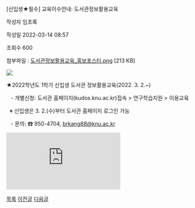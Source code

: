 
[신입생★필수] 교육이수안내: 도서관정보활용교육





작성자
임초록


작성일
2022-03-14 08:57


조회수
600


첨부파일 : [도서관정보활용교육\_홍보포스터.png](https://computer.knu.ac.kr/pack/bbs/down.php?f_name=Q0dUVllEWFdfVHhLdxQZblNKQg==&o_name=도서관정보활용교육_홍보포스터.png&tbl=Site_BBS_25) [213 KB]


![](/pack/bbs/uploads/Site_BBS_25/120220314085708.png)  
  
﻿﻿﻿﻿﻿﻿★2022학년도 1학기 신입생 도서관 정보활용교육(2022. 3. 2.~)  


   - 개별신청: 도서관 홈페이지(kudos.knu.ac.kr)접속 > 연구학습지원 > 이용교육

  ※ 신입생은 3. 2.(수)부터 도서관 홈페이지 로그인 가능

   - 문의: ☎ 950-4704, brkang88@knu.ac.kr﻿

  


![](https://cse.knu.ac.krhttps://computer.knu.ac.kr/pack/bbs/down.php?f_name=Q0dUVllEWFdfVHhLdxQZblNKQg==&o_name=%EB%8F%84%EC%84%9C%EA%B4%80%EC%A0%95%EB%B3%B4%ED%99%9C%EC%9A%A9%EA%B5%90%EC%9C%A1_%ED%99%8D%EB%B3%B4%ED%8F%AC%EC%8A%A4%ED%84%B0.png&tbl=Site_BBS_25)  


  








[목록](https://computer.knu.ac.kr/06_sub/02_sub.html?key=&keyfield=&category=&page=1&bbs_code=Site_BBS_25)
[이전글](https://computer.knu.ac.kr/06_sub/02_sub.html?bbs_cmd=view&page=1&key=&keyfield=&category=&no=3718&bbs_code=Site_BBS_25)
[다음글](https://computer.knu.ac.kr/06_sub/02_sub.html?bbs_cmd=view&page=1&key=&keyfield=&category=&no=3720&bbs_code=Site_BBS_25)

















 